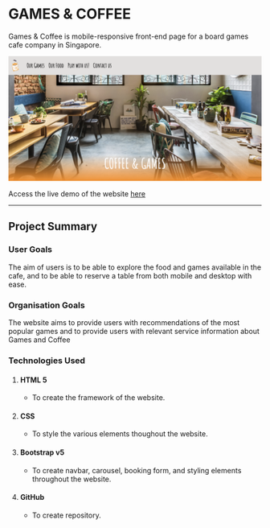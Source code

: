 <h1>GAMES & COFFEE</h1> 
<p>Games & Coffee is mobile-responsive front-end page for a board games cafe company in Singapore.</p>

![website screenshot](/images/website-screenshot.png)

<p>Access the live demo of the website <a href="https://62822e77ae45d300a5045828--playful-pavlova-61f8a7.netlify.app/">here</a></p>

__________________________________________________

<h2>Project Summary</h2>


<h3>User Goals</h3>
<p>The aim of users is to be able to explore the food and games available in the cafe, and to be able to reserve a table from both mobile and desktop with ease.</p>

<h3>Organisation Goals</h3>
<p>The website aims to provide users with recommendations of the most popular games and to provide users with relevant service information about Games and Coffee</p>

<h3>Technologies Used</h3>
<ol>
    <li><h4>HTML 5</h4>
        <ul>
            <li>To create the framework of the website.</li>
        </ul>
    </li>
    <li><h4>CSS</h4>
        <ul>
            <li>To style the various elements thoughout the website.</li>
        </ul>
    </li>
    <li><h4>Bootstrap v5</h4>
        <ul>
            <li>To create navbar, carousel, booking form, and styling elements throughout the website.</li>
        </ul>
    </li>
    <li><h4>GitHub</h4>
        <ul>
            <li>To create repository.</li>
        </ul>
    </li>
